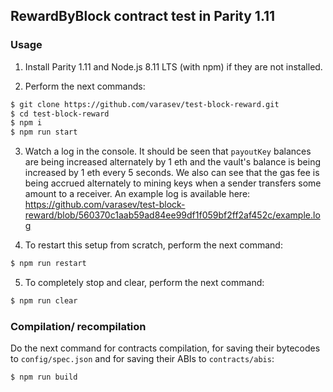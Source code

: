 ## RewardByBlock contract test in Parity 1.11

### Usage

1. Install Parity 1.11 and Node.js 8.11 LTS (with npm) if they are not installed.

2. Perform the next commands:

```bash
$ git clone https://github.com/varasev/test-block-reward.git
$ cd test-block-reward
$ npm i
$ npm run start
```

3. Watch a log in the console. It should be seen that `payoutKey` balances are being increased alternately by 1 eth and the vault's balance is being increased by 1 eth every 5 seconds. We also can see that the gas fee is being accrued alternately to mining keys when a sender transfers some amount to a receiver. An example log is available here: https://github.com/varasev/test-block-reward/blob/560370c1aab59ad84ee99df1f059bf2ff2af452c/example.log

4. To restart this setup from scratch, perform the next command:

```bash
$ npm run restart
```

5. To completely stop and clear, perform the next command:

```bash
$ npm run clear
```

### Compilation/ recompilation

Do the next command for contracts compilation, for saving their bytecodes to `config/spec.json` and for saving their ABIs to `contracts/abis`:

```bash
$ npm run build
```